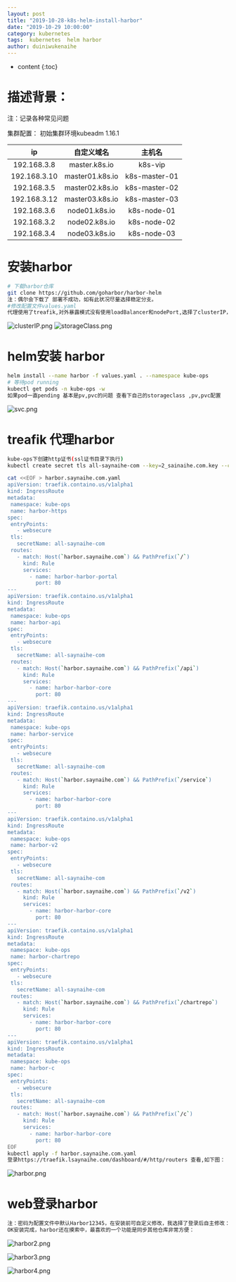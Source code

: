 ```yaml
---
layout: post
title: "2019-10-28-k8s-helm-install-harbor"
date: "2019-10-29 10:00:00"
category: kubernetes
tags:  kubernetes  helm harbor
author: duiniwukenaihe
---
```

* content
{:toc}

 

# 描述背景：
注：记录各种常见问题

集群配置：
初始集群环境kubeadm 1.16.1

|  ip           | 自定义域名         |    主机名 |
|  :----:       |     :----:        |   :----:  |
|192.168.3.8      |  master.k8s.io    |  k8s-vip  |
|192.168.3.10    |  master01.k8s.io  |  k8s-master-01|
|192.168.3.5   |  master02.k8s.io  |  k8s-master-02| 
|192.168.3.12   |  master03.k8s.io  |  k8s-master-03|
|192.168.3.6    |  node01.k8s.io    |  k8s-node-01|
|192.168.3.2    |  node02.k8s.io    |  k8s-node-02|
|192.168.3.4    |  node03.k8s.io    |  k8s-node-03|

# 安装harbor

 ```bash
# 下载harbor仓库
git clone https://github.com/goharbor/harbor-helm
注：偶尔会下载了 部署不成功，如有此状况尽量选择稳定分支。
#修改配置文件values.yaml
代理使用了treafik,对外暴露模式没有使用loadBalancer和nodePort,选择了clusterIP，然后使用treafik代理，集群中安装了rook-ceph.存储storageClass: "rook-ceph-block"配置文件就修改了这两个配置。
  ```
![clusterIP.png](/assets/images/harbor/clusterIP.png)
![storageClass.png](/assets/images/harbor/storageClass.png)

# helm安装 harbor

 ```bash
helm install --name harbor -f values.yaml . --namespace kube-ops
# 等待pod running
kubectl get pods -n kube-ops -w  
如果pod一直pending 基本是pv,pvc的问题 查看下自己的storageclass ,pv,pvc配置
```

![svc.png](/assets/images/harbor/svc.png)

# treafik 代理harbor
 ```bash
kube-ops下创建http证书(ssl证书目录下执行)
kubectl create secret tls all-saynaihe-com --key=2_sainaihe.com.key --cert=1_saynaihe.com_bundle.crt -n kube-ops

cat <<EOF > harbor.saynaihe.com.yaml
apiVersion: traefik.containo.us/v1alpha1
kind: IngressRoute
metadata:
  namespace: kube-ops
  name: harbor-https
spec:
  entryPoints:
    - websecure
  tls:
    secretName: all-saynaihe-com
  routes:
    - match: Host(`harbor.saynaihe.com`) && PathPrefix(`/`)
      kind: Rule
      services:
        - name: harbor-harbor-portal
          port: 80
---
apiVersion: traefik.containo.us/v1alpha1
kind: IngressRoute
metadata:
  namespace: kube-ops
  name: harbor-api
spec:
  entryPoints:
    - websecure
  tls:
    secretName: all-saynaihe-com
  routes:
    - match: Host(`harbor.saynaihe.com`) && PathPrefix(`/api`)
      kind: Rule
      services:
        - name: harbor-harbor-core
          port: 80
---
apiVersion: traefik.containo.us/v1alpha1
kind: IngressRoute
metadata:
  namespace: kube-ops
  name: harbor-service
spec:
  entryPoints:
    - websecure
  tls:
    secretName: all-saynaihe-com
  routes:
    - match: Host(`harbor.saynaihe.com`) && PathPrefix(`/service`)
      kind: Rule
      services:
        - name: harbor-harbor-core
          port: 80
---
apiVersion: traefik.containo.us/v1alpha1
kind: IngressRoute
metadata:
  namespace: kube-ops
  name: harbor-v2
spec:
  entryPoints:
    - websecure
  tls:
    secretName: all-saynaihe-com
  routes:
    - match: Host(`harbor.saynaihe.com`) && PathPrefix(`/v2`)
      kind: Rule
      services:
        - name: harbor-harbor-core
          port: 80
---
apiVersion: traefik.containo.us/v1alpha1
kind: IngressRoute
metadata:
  namespace: kube-ops
  name: harbor-chartrepo
spec:
  entryPoints:
    - websecure
  tls:
    secretName: all-saynaihe-com
  routes:
    - match: Host(`harbor.saynaihe.com`) && PathPrefix(`/chartrepo`)
      kind: Rule
      services:
        - name: harbor-harbor-core
          port: 80
---
apiVersion: traefik.containo.us/v1alpha1
kind: IngressRoute
metadata:
  namespace: kube-ops
  name: harbor-c
spec:
  entryPoints:
    - websecure
  tls:
    secretName: all-saynaihe-com
  routes:
    - match: Host(`harbor.saynaihe.com`) && PathPrefix(`/c`)
      kind: Rule
      services:
        - name: harbor-harbor-core
          port: 80
EOF
kubectl apply -f harbor.saynaihe.com.yaml
登录https://traefik.lsaynaihe.com/dashboard/#/http/routers 查看,如下图：

```


![harbor.png](/assets/images/harbor/harbor.png)

# web登录harbor
``` bash
注：密码为配置文件中默认Harbor12345，在安装前可自定义修改，我选择了登录后自主修改：
OK安装完成，harbor还在摸索中，最喜欢的一个功能是同步其他仓库非常方便：
```
![harbor2.png](/assets/images/harbor/harbor2.png)

![harbor3.png](/assets/images/harbor/harbor3.png)

![harbor4.png](/assets/images/harbor/harbor4.png)